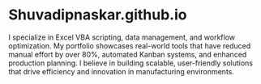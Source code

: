 # Shuvadipnaskar.github.io
I specialize in Excel VBA scripting, data management, and workflow optimization. My portfolio showcases real-world tools that have reduced manual effort by over 80%, automated Kanban systems, and enhanced production planning. I believe in building scalable, user-friendly solutions that drive efficiency and innovation in manufacturing environments.
